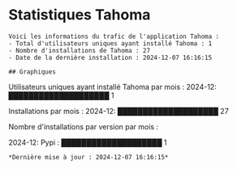 # Statistiques Tahoma

    Voici les informations du trafic de l'application Tahoma :
    - Total d'utilisateurs uniques ayant installé Tahoma : 1
    - Nombre d'installations de Tahoma : 27
    - Date de la dernière installation : 2024-12-07 16:16:15

    ## Graphiques

Utilisateurs uniques ayant installé Tahoma par mois :
2024-12: ████████████████████ 1



Installations par mois :
2024-12: ████████████████████ 27



Nombre d'installations par version par mois :

2024-12:
  Pypi   : ████████████████████ 1



    *Dernière mise à jour : 2024-12-07 16:16:15*
    